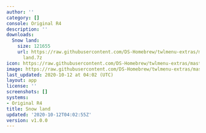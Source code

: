 ```yaml
---
author: ''
category: []
console: Original R4
description: ''
downloads:
  Snow land:
    size: 121655
    url: https://raw.githubusercontent.com/DS-Homebrew/twlmenu-extras/master/_nds/TWiLightMenu/r4menu/themes/Snow
      land.7z
icon: https://raw.githubusercontent.com/DS-Homebrew/twlmenu-extras/master/unistore/icons/r4.png
image: https://raw.githubusercontent.com/DS-Homebrew/twlmenu-extras/master/unistore/icons/r4.png
last_updated: 2020-10-12 at 04:02 (UTC)
layout: app
license: ''
screenshots: []
systems:
- Original R4
title: Snow land
updated: '2020-10-12T04:02:55Z'
version: v1.0.0
---
```

